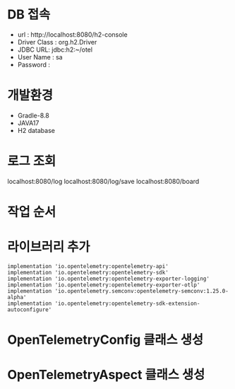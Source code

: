 # DB 접속
- url : http://localhost:8080/h2-console
- Driver Class : org.h2.Driver
- JDBC URL: jdbc:h2:~/otel
- User Name : sa
- Password : 

# 개발환경
- Gradle-8.8
- JAVA17
- H2 database

# 로그 조회
localhost:8080/log
localhost:8080/log/save
localhost:8080/board



# 작업 순서

# 라이브러리 추가
    implementation 'io.opentelemetry:opentelemetry-api'
    implementation 'io.opentelemetry:opentelemetry-sdk'
    implementation 'io.opentelemetry:opentelemetry-exporter-logging'
    implementation 'io.opentelemetry:opentelemetry-exporter-otlp'
    implementation 'io.opentelemetry.semconv:opentelemetry-semconv:1.25.0-alpha'
    implementation 'io.opentelemetry:opentelemetry-sdk-extension-autoconfigure'

# OpenTelemetryConfig 클래스 생성

# OpenTelemetryAspect 클래스 생성